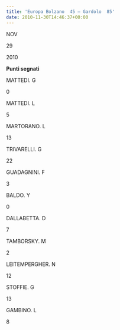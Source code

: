 ```yaml
---
title: 'Europa Bolzano  45 – Gardolo  85'
date: 2010-11-30T14:46:37+00:00
---
```

NOV

29

2010

**Punti segnati**

MATTEDI. G

0

MATTEDI. L

5

MARTORANO. L

13

TRIVARELLI. G

22

GUADAGNINI. F

3

BALDO. Y

0

DALLABETTA. D

7

TAMBORSKY. M

2

LEITEMPERGHER. N

12

STOFFIE. G

13

GAMBINO. L

8
